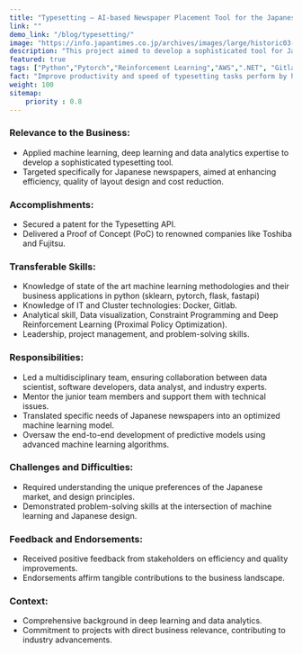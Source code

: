 ```yaml
---
title: "Typesetting – AI-based Newspaper Placement Tool for the Japanese market."
link: ""
demo_link: "/blog/typesetting/"
image: "https://info.japantimes.co.jp/archives/images/large/historic03-02.jpg"
description: "This project aimed to develop a sophisticated tool for Japanese newspapers that automates the placement of content on the pages. The goal was to enhance the efficiency and quality of newspaper layout design in the Japanese market."
featured: true
tags: ["Python","Pytorch","Reinforcement Learning","AWS",".NET", "Gitlab"]
fact: "Improve productivity and speed of typesetting tasks perform by human typesetters in Japan"
weight: 100
sitemap: 
    priority : 0.8
---
```


### **Relevance to the Business:**
- Applied machine learning, deep learning and data analytics expertise to develop a sophisticated typesetting tool.
- Targeted specifically for Japanese newspapers, aimed at enhancing efficiency, quality of layout design and cost reduction.

### **Accomplishments:**
- Secured a patent for the Typesetting API.
- Delivered a Proof of Concept (PoC) to renowned companies like Toshiba and Fujitsu.

### **Transferable Skills:**
- Knowledge of state of the art machine learning methodologies and their business applications in python (sklearn, pytorch, flask, fastapi) 
- Knowledge of IT and Cluster technologies: Docker, Gitlab.
- Analytical skill, Data visualization, Constraint Programming and Deep Reinforcement Learning (Proximal Policy Optimization).
- Leadership, project management, and problem-solving skills.

### **Responsibilities:**
- Led a multidisciplinary team, ensuring collaboration between data scientist, software developers, data analyst, and industry experts.
- Mentor the junior team members and support them with technical issues.
- Translated specific needs of Japanese newspapers into an optimized machine learning model.
- Oversaw the end-to-end development of predictive models using advanced machine learning algorithms.

### **Challenges and Difficulties:**
- Required understanding the unique preferences of the Japanese market, and design principles.
- Demonstrated problem-solving skills at the intersection of machine learning and Japanese design.

### **Feedback and Endorsements:**
- Received positive feedback from stakeholders on efficiency and quality improvements.
- Endorsements affirm tangible contributions to the business landscape.

### **Context:** 
- Comprehensive background in deep learning and data analytics.
- Commitment to projects with direct business relevance, contributing to industry advancements.